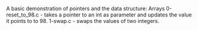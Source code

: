 A basic demonstration of pointers and the data structure: Arrays
0-reset_to_98.c - takes a pointer to an int as parameter and updates the value it points to to 98.
1-swap.c - swaps the values of two integers.

